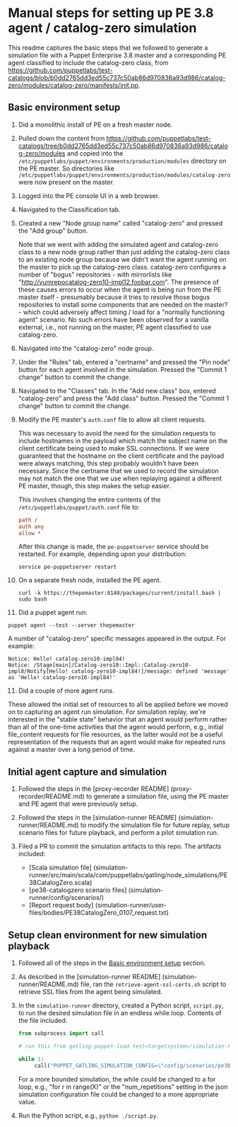 # Manual steps for setting up PE 3.8 agent / catalog-zero simulation

This readme captures the basic steps that we followed to generate a simulation
file with a Puppet Enterprise 3.8 master and a corresponding PE agent
classified to include the catalog-zero class, from https://github.com/puppetlabs/test-catalogs/blob/b0dd2765dd3ed55c737c50ab86d970836a93d986/catalog-zero/modules/catalog-zero/manifests/init.pp.

## Basic environment setup

1. Did a monolithic install of PE on a fresh master node.

2. Pulled down the content from https://github.com/puppetlabs/test-catalogs/tree/b0dd2765dd3ed55c737c50ab86d970836a93d986/catalog-zero/modules
   and copied into the `/etc/puppetlabs/puppet/environments/production/modules`
   directory on the PE master.  So directories like `/etc/puppetlabs/puppet/environments/production/modules/catalog-zero`
   were now present on the master.

3. Logged into the PE console UI in a web browser.

4. Navigated to the Classification tab.

5. Created a new "Node group name" called "catalog-zero" and pressed the
   "Add group" button.

   Note that we went with adding the simulated agent and catalog-zero class
   to a new node group rather than just adding the catalog-zero class to an
   existing node group because we didn't want the agent running on the master
   to pick up the catalog-zero class.  catalog-zero configures a number of
   "bogus" repositories - with mirrorlists like "http://yumrepocatalog-zero10-impl12.foobar.com".
   The presence of these causes errors to occur when the agent is being run
   from the PE master itself - presumably because it tries to resolve those
   bogus repositories to install some components that are needed on the master? -
   which could adversely affect timing / load for a "normally functioning
   agent" scenario.  No such errors have been observed for a vanilla external,
   i.e., not running on the master, PE agent classified to use catalog-zero.

5. Navigated into the "catalog-zero" node group.

6. Under the "Rules" tab, entered a "certname" and pressed the "Pin node" button
   for each agent involved in the simulation.  Pressed the "Commit 1 change"
   button to commit the change.

7. Navigated to the "Classes" tab.  In the "Add new class" box, entered
   "catalog-zero" and press the "Add class" button.  Pressed the "Commit 1
   change" button to commit the change.

8. Modify the PE master's `auth.conf` file to allow all client requests.

   This was necessary to avoid the need for the simulation requests to include
   hostnames in the payload which match the subject name on the client
   certificate being used to make SSL connections.  If we were guaranteed that
   the hostname on the client certificate and the payload were always matching,
   this step probably wouldn't have been necessary.  Since the certname that we
   used to record the simulation may not match the one that we use when
   replaying against a different PE master, though, this step makes the setup
   easier.

   This involves changing the entire contents of the `/etc/puppetlabs/puppet/auth.conf`
   file to:

   ~~~~ini
   path /
   auth any
   allow *
   ~~~~

   After this change is made, the `pe-puppetserver` service should be restarted.
   For example, depending upon your distribution:

   ~~~~
   service pe-puppetserver restart
   ~~~~

9. On a separate fresh node, installed the PE agent.

   ~~~~
   curl -k https://thepemaster:8140/packages/current/install.bash | sudo bash
   ~~~~

10. Did a puppet agent run:

   ~~~~
   puppet agent --test --server thepemaster
   ~~~~

   A number of "catalog-zero" specific messages appeared in the output.
   For example:

   ~~~~
   Notice: Hello! catalog-zero10-impl84!
   Notice: /Stage[main]/Catalog-zero10::Impl::Catalog-zero10-impl8/Notify[Hello! catalog-zero10-impl84!]/message: defined 'message' as 'Hello! catalog-zero10-impl84!'
   ~~~~

11. Did a couple of more agent runs.

   These allowed the initial set of resources to all be applied before we moved
   on to capturing an agent run simulation.  For simulation replay, we're
   interested in the "stable state" behavior that an agent would perform rather
   than all of the one-time activities that the agent would perform, e.g.,
   initial file_content requests for file resources, as the latter would not be
   a useful representation of the requests that an agent would make for repeated
   runs against a master over a long period of time.

## Initial agent capture and simulation

1. Followed the steps in the [proxy-recorder README] (proxy-recorder/README.md)
   to generate a simulation file, using the PE master and PE agent that were
   previously setup.

2. Followed the steps in the [simulation-runner README] (simulation-runner/README.md)
   to modify the simulation file for future replay, setup scenario files for
   future playback, and perform a pilot simulation run.

3. Filed a PR to commit the simulation artifacts to this repo.  The artifacts
   included:

   * [Scala simulation file] (simulation-runner/src/main/scala/com/puppetlabs/gatling/node_simulations/PE38CatalogZero.scala)
   * [pe38-catalogzero scenario files] (simulation-runner/config/scenarios/)
   * [Report request body] (simulation-runner/user-files/bodies/PE38CatalogZero_0107_request.txt)

## Setup clean environment for new simulation playback

1. Followed all of the steps in the [Basic environment setup](#basic-environment-setup)
   section.

2. As described in the [simulation-runner README] (simulation-runner/README.md)
   file, ran the `retrieve-agent-ssl-certs.sh` script to retrieve SSL files
   from the agent being simulated.

3. In the `simulation-runner` directory, created a Python script, `script.py`,
   to run the desired simulation file in an endless while loop.  Contents of the
   file included:

   ~~~~python
   from subprocess import call

   # run this from gatling-puppet-load-test<targetsystem>/simulation-runner

   while 1:
        call("PUPPET_GATLING_SIMULATION_CONFIG=\"config/scenarios/pe38-catalogzero-1000.json\" PUPPET_GATLING_SIMULATION_ID=PE38_CatZero_2_1000a_1800s PUPPET_GATLING_MASTER_BASE_URL=https://perf-bl15.delivery.puppetlabs.net:8140 sbt run", shell=True)
   ~~~~

   For a more bounded simulation, the while could be changed to a for loop, e.g.,
   "for r in range(X)" or the "num_repetitions" setting in the json simulation
   configuration file could be changed to a more appropriate value.

4. Run the Python script, e.g., `python ./script.py`.
